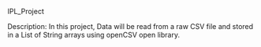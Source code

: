 IPL_Project

Description:
In this project, Data will be read from a raw CSV file and stored in a List of String arrays using openCSV open library.
